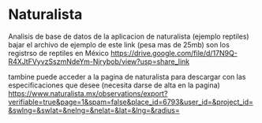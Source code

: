 # Naturalista
Analisis de base de datos de la aplicacion de  naturalista (ejemplo reptiles)
bajar el archivo de ejemplo de este link (pesa mas de 25mb) son los registrso de reptiles en México
https://drive.google.com/file/d/17N9Q-R4XJtFVyvzSszmNdeYm-Njrybob/view?usp=share_link

tambine puede acceder a la pagina de naturalista para descargar con las especificaciones que desee (necesita darse de alta en la pagina)
https://www.naturalista.mx/observations/export?verifiable=true&page=1&spam=false&place_id=6793&user_id=&project_id=&swlng=&swlat=&nelng=&nelat=&lat=&lng=&radius=
